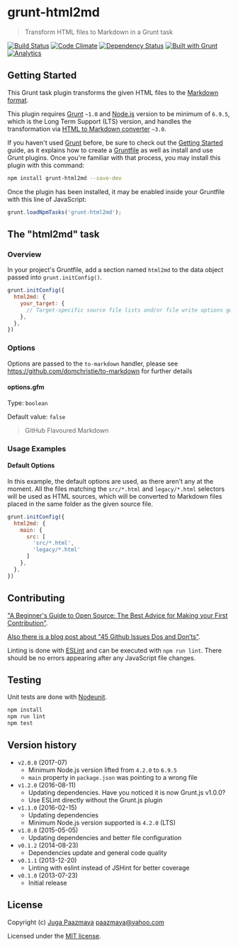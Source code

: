 # grunt-html2md

> Transform HTML files to Markdown in a Grunt task

[![Build Status](https://img.shields.io/travis/paazmaya/grunt-html2md.svg?style=flat-square)](https://travis-ci.org/paazmaya/grunt-html2md)
[![Code Climate](https://img.shields.io/codeclimate/github/paazmaya/grunt-html2md.svg?style=flat-square)](https://codeclimate.com/github/paazmaya/grunt-html2md)
[![Dependency Status](https://img.shields.io/gemnasium/paazmaya/grunt-html2md.svg?style=flat-square)](https://gemnasium.com/paazmaya/grunt-html2md)
[![Built with Grunt](http://img.shields.io/badge/Grunt-1.0-blue.svg?style=flat-square)](http://gruntjs.com/)
[![Analytics](https://ga-beacon.appspot.com/UA-2643697-15/grunt-html2md/index?flat)](https://github.com/igrigorik/ga-beacon)


## Getting Started

This Grunt task plugin transforms the given HTML files to the
[Markdown format](http://daringfireball.net/projects/markdown/).

This plugin requires [Grunt](http://gruntjs.com/) `~1.0` and [Node.js](https://nodejs.org/en/)
version to be minimum of `6.9.5`, which is the Long Term Support (LTS) version, and
handles the transformation via
[HTML to Markdown converter](https://github.com/domchristie/to-markdown) `~3.0`.

If you haven't used [Grunt](http://gruntjs.com/) before, be sure to check out the
[Getting Started](http://gruntjs.com/getting-started) guide, as it explains how to
create a [Gruntfile](http://gruntjs.com/sample-gruntfile) as well as install and
use Grunt plugins. Once you're familiar with that process,
you may install this plugin with this command:

```sh
npm install grunt-html2md --save-dev
```

Once the plugin has been installed, it may be enabled inside your Gruntfile
with this line of JavaScript:

```js
grunt.loadNpmTasks('grunt-html2md');
```


## The "html2md" task

### Overview

In your project's Gruntfile, add a section named `html2md` to the data object passed
into `grunt.initConfig()`.

```js
grunt.initConfig({
  html2md: {
    your_target: {
      // Target-specific source file lists and/or file write options go here.
    },
  },
})
```


### Options

Options are passed to the `to-markdown` handler, please see
https://github.com/domchristie/to-markdown for further details

#### options.gfm

Type: `boolean`

Default value: `false`

> GitHub Flavoured Markdown

### Usage Examples

#### Default Options

In this example, the default options are used, as there aren't any at the moment.
All the files matching the `src/*.html` and `legacy/*.html` selectors will be used
as HTML sources, which will be converted to Markdown files placed in the same folder
as the given source file.

```js
grunt.initConfig({
  html2md: {
    main: {
      src: [
        'src/*.html',
        'legacy/*.html'
      ]
    },
  },
})
```

## Contributing

["A Beginner's Guide to Open Source: The Best Advice for Making your First Contribution"](http://hf.heidilabs.com/blog/a-beginners-guide-to-open-source-making-your-first-contribution).

[Also there is a blog post about "45 Github Issues Dos and Don’ts"](https://davidwalsh.name/45-github-issues-dos-donts).

Linting is done with [ESLint](http://eslint.org) and can be executed with `npm run lint`.
There should be no errors appearing after any JavaScript file changes.

## Testing

Unit tests are done with [Nodeunit](https://github.com/caolan/nodeunit/ "Easy unit testing in node.js and the browser, based on the assert module").

```sh
npm install
npm run lint
npm test
```

## Version history

* `v2.0.0` (2017-07)
  - Minimum Node.js version lifted from `4.2.0` to `6.9.5`
  - `main` property in `package.json` was pointing to a wrong file
* `v1.2.0` (2016-08-11)
  - Updating dependencies. Have you noticed it is now Grunt.js v1.0.0?
  - Use ESLint directly without the Grunt.js plugin
* `v1.1.0` (2016-02-15)
  - Updating dependencies
  - Minimum Node.js version supported is `4.2.0` (LTS)
* `v1.0.0` (2015-05-05)
  - Updating dependencies and better file configuration
* `v0.1.2` (2014-08-23)
  - Dependencies update and general code quality
* `v0.1.1` (2013-12-20)
  - Linting with eslint instead of JSHint for better coverage
* `v0.1.0` (2013-07-23)
  - Initial release


## License

Copyright (c) [Juga Paazmaya](https://paazmaya.fi) <paazmaya@yahoo.com>

Licensed under the [MIT license](LICENSE).
